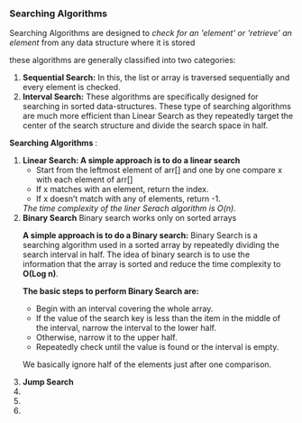 ### Searching Algorithms

<P>Searching Algorithms are designed to <em>check for an 'element' or 'retrieve' an element</em> from any data structure where it is stored </P>
<p>these algorithms are generally classified into two categories: </p>
<ol>
  <li><b>Sequential Search:</b>  In this, the list or array is traversed sequentially and every element is checked. </li>
  <li><b>Interval Search:</b> These algorithms are specifically designed for searching in sorted data-structures. These type of searching algorithms are much more efficient than Linear    Search as they repeatedly target the center of the search structure and divide the search space in half.</li>
</ol>
<b> Searching Algorithms </b> :
  <ol>
    <li><b>Linear Search: </b>
      <b>A simple approach is to do a linear search</b>
            <ul>
              <li>Start from the leftmost element of arr[] and one by one compare x with each element of arr[]</li>
              <li>If x matches with an element, return the index.</li>
              <li>If x doesn’t match with any of elements, return -1.</li>
            </ul>
      <em>The time complexity of the liner Serach algorithm is O(n).</em>
    </li>
    <li><b>Binary Search</b>
      Binary search works only on sorted arrays
      <p><b>A simple approach is to do a Binary search:</b> Binary Search is a searching algorithm used in a sorted array by repeatedly dividing the search interval in half. The idea        of binary search is to use the information that the array is sorted and reduce the time complexity to <b>O(Log n)</b>.</p>
      <p><b>The basic steps to perform Binary Search are:</b></p>
      <ul>
        <li>Begin with an interval covering the whole array. </li>
        <li>If the value of the search key is less than the item in the middle of the interval, narrow the interval to the lower half. </li>
        <li>Otherwise, narrow it to the upper half. </li>
        <li>Repeatedly check until the value is found or the interval is empty.</li>
      </ul>
      <p>We basically ignore half of the elements just after one comparison.</p>
    </li>
    <li><b>Jump Search</b></li>
    <li><b></b></li>
    <li><b></b></li>
    <li><b></b></li>
  </ol>
